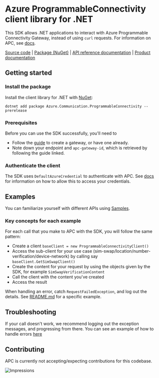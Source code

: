 # Azure ProgrammableConnectivity client library for .NET

This SDK allows .NET applications to interact with Azure Programmable Connectivity Gateway, instead of using `curl` requests. For information on APC, see [docs](https://learn.microsoft.com/en-us/azure/programmable-connectivity/).

  [Source code](https://github.com/Azure/azure-sdk-for-net/blob/main/sdk/programmableconnectivity/Azure.Communication.ProgrammableConnectivity/src) | [Package (NuGet)](https://www.nuget.org/packages/Azure.Communication.ProgrammableConnectivity) | [API reference documentation](https://azure.github.io/azure-sdk-for-net) | [Product documentation](https://docs.microsoft.com/azure)

## Getting started
### Install the package

Install the client library for .NET with [NuGet](https://www.nuget.org/):

```dotnetcli
dotnet add package Azure.Communication.ProgrammableConnectivity --prerelease
```

### Prerequisites

Before you can use the SDK successfully, you'll need to
* Follow the [guide](https://learn.microsoft.com/en-us/azure/programmable-connectivity/azure-programmable-connectivity-create-gateway) to create a gateway, or have one already.
* Note down your endpoint and `apc-gateway-id`, which is retrieved by following the guide linked.

### Authenticate the client

The SDK uses `DefaultAzureCredential` to authenticate with APC. See [docs](https://learn.microsoft.com/dotnet/api/azure.identity.defaultazurecredential?view=azure-dotnet) for information on how to allow this to access your credentials.

## Examples

You can familiarize yourself with different APIs using [Samples](https://github.com/Azure/azure-sdk-for-net/tree/main/sdk/programmableconnectivity/Azure.Communication.ProgrammableConnectivity/samples).

### Key concepts for each example

For each call that you make to APC with the SDK, you will follow the same pattern:
* Create a client `baseClient = new ProgrammableConnectivityClient()`
* Access the sub-client for your use case (sim-swap/location/number-verification/device-network) by calling say `baseClient.GetSimSwapClient()`
* Create the content for your request by using the objects given by the SDK, for example `SimSwapVerificationContent`
* Call the client with the content you've created
* Access the result

When handling an error, catch `RequestFailedException`, and log out the details. See [README.md](https://github.com/Azure/azure-sdk-for-net/tree/main/sdk/programmableconnectivity/Azure.Communication.ProgrammableConnectivity/samples/README.md) for a specific example.

## Troubleshooting

If your call doesn't work, we recommend logging out the exception messages, and progressing from there. You can see an example of how to handle errors [here](https://github.com/Azure/azure-sdk-for-net/tree/main/sdk/programmableconnectivity/Azure.Communication.ProgrammableConnectivity/samples/README.md)

## Contributing

APC is currently not accepting/expecting contributions for this codebase.

![Impressions](https://azure-sdk-impressions.azurewebsites.net/api/impressions/azure-sdk-for-net/sdk/programmableconnectivity/Azure.Communication.ProgrammableConnectivity/README.png)